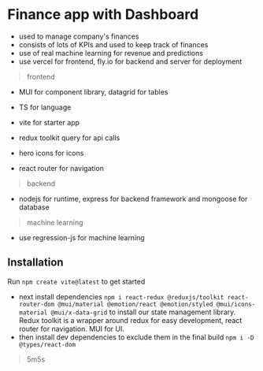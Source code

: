 # Finance app with Dashboard
- used to manage company's finances
- consists of lots of KPIs and used to keep track of finances
- use of real machine learning for revenue and predictions
- use vercel for frontend, fly.io for backend and server for deployment

> frontend
- MUI for component library, datagrid for tables
- TS for language
- vite for starter app

- redux toolkit query for api calls
- hero icons for icons
- react router for navigation

> backend
- nodejs for runtime, express for backend framework and mongoose for database

> machine learning
- use regression-js for machine learning

## Installation
Run `npm create vite@latest` to get started

- next install dependencies `npm i react-redux @reduxjs/toolkit react-router-dom @mui/material @emotion/react @emotion/styled @mui/icons-material @mui/x-data-grid` to install our state management library. Redux toolkit is a wrapper around redux for easy development, react router for navigation. MUI for UI.
- then install dev dependencies to exclude them in the final build `npm i -D @types/react-dom`

> 5m5s